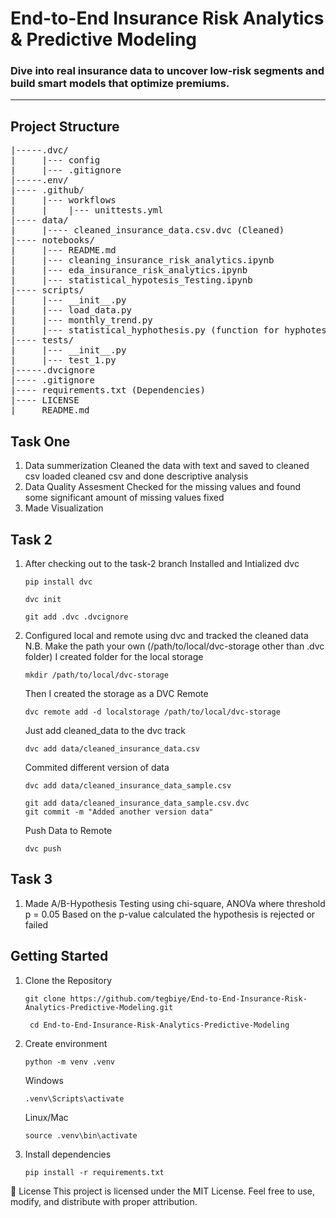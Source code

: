 # End-to-End Insurance Risk Analytics & Predictive Modeling

### Dive into real insurance data to uncover low-risk segments and build smart models that optimize premiums.

---
## Project Structure

<pre>
|-----.dvc/
|     |--- config
|     |--- .gitignore
|-----.env/
|---- .github/
|     |--- workflows
|     |    |--- unittests.yml
|---- data/
|     |---- cleaned_insurance_data.csv.dvc (Cleaned)
|---- notebooks/
|     |--- README.md
|     |--- cleaning_insurance_risk_analytics.ipynb
|     |--- eda_insurance_risk_analytics.ipynb
|     |--- statistical_hypotesis_Testing.ipynb
|---- scripts/
|     |--- __init__.py
|     |--- load_data.py
|     |--- monthly_trend.py
|     |--- statistical_hyphothesis.py (function for hyphotessis testing)
|---- tests/
|     |--- __init__.py
|     |--- test_1.py
|-----.dvcignore
|---- .gitignore
|---- requirements.txt (Dependencies)
|---- LICENSE
|____ README.md
</pre>
## Task One
   1. Data summerization
      Cleaned the data with text and saved to cleaned csv
      loaded cleaned csv and done descriptive analysis
   2. Data Quality Assesment
      Checked for the missing values and found some significant amount of missing values fixed
   3. Made Visualization
## Task 2
   1. After checking out to the task-2 branch Installed and Intialized dvc
      ```
      pip install dvc
      ```
      ```
      dvc init
      ```
      ```
      git add .dvc .dvcignore
      ```
   2. Configured local and remote using dvc and tracked the cleaned data
       N.B. Make the path your own (/path/to/local/dvc-storage other than .dvc folder)
       I created folder for the local storage

       ```
       mkdir /path/to/local/dvc-storage
       ```
       Then I created the storage as a DVC Remote
       ```
       dvc remote add -d localstorage /path/to/local/dvc-storage
       ```
       Just add cleaned_data to the dvc track

       ```
       dvc add data/cleaned_insurance_data.csv
       ```
       Commited different version of data
       ```
       dvc add data/cleaned_insurance_data_sample.csv
       ```
       ```
       git add data/cleaned_insurance_data_sample.csv.dvc
       git commit -m "Added another version data"
       ```
       Push Data to Remote
       ```
       dvc push
       ```
## Task 3
   1. Made A/B-Hypothesis Testing using chi-square, ANOVa where threshold p = 0.05
      Based on the p-value calculated the hypothesis is rejected or failed
## Getting Started
1. Clone the Repository
   ``` 
   git clone https://github.com/tegbiye/End-to-End-Insurance-Risk-Analytics-Predictive-Modeling.git
   
   ```
   ```
    cd End-to-End-Insurance-Risk-Analytics-Predictive-Modeling
   ```
2. Create environment
   ```
   python -m venv .venv
   
   ```
   Windows
   ```
   .venv\Scripts\activate
   ```
   Linux/Mac
   ```
   source .venv\bin\activate
   ```
3. Install dependencies
   ```
   pip install -r requirements.txt
   ```

📜 License
This project is licensed under the MIT License.
Feel free to use, modify, and distribute with proper attribution.